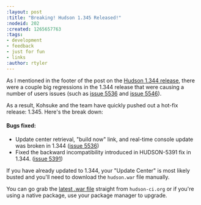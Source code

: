 ```yaml
---
:layout: post
:title: "Breaking! Hudson 1.345 Released!"
:nodeid: 202
:created: 1265657763
:tags:
- development
- feedback
- just for fun
- links
:author: rtyler
---
```

As I mentioned in the footer of the post on the [Hudson 1.344 release](http://blog.hudson-ci.org/content/hudson-1344-released), there were a couple big regressions in the 1.344 release that were causing a number of users issues (such as [issue 5536](http://issues.hudson-ci.org/browse/HUDSON-5536) and [issue 5546](http://issues.hudson-ci.org/browse/HUDSON-5546)).

As a result, Kohsuke and the team have quickly pushed out a hot-fix release: 1.345. Here's the break down:

#### Bugs fixed:

* Update center retrieval, "build now" link, and real-time console update was broken in 1.344 ([issue 5536](http://issues.hudson-ci.org/browse/HUDSON-5536))
* Fixed the backward incompatibility introduced in HUDSON-5391 fix in 1.344. ([issue 5391](http://issues.hudson-ci.org/browse/HUDSON-5391))

If you have already updated to 1.344, your "Update Center" is most likely busted and you'll need to download the `hudson.war` file manually.

You can go grab the [latest .war file](http://hudson-ci.org/latest/hudson.war) straight from `hudson-ci.org` or if you're using a native package, use your package manager to upgrade.
